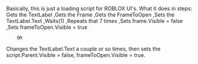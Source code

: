 Basically, this is just a loading script for ROBLOX UI's.
What it does in steps:
Gets the TextLabel
,Gets the Frame
,Gets the FrameToOpen
,Sets the TextLabel.Text
,Waits(1)
,Repeats that 7 times
,Sets frame.Visible = false
,Sets frameToOpen.Visible = true

        OR
 
Changes the TextLabel.Text a couple or so times, then sets the script.Parent.Visible = false, frameToOpen.Visible = true.
